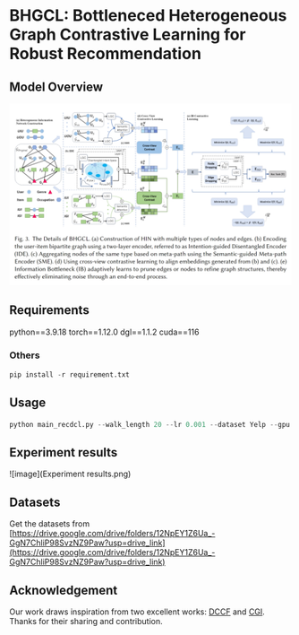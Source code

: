 # BHGCL: Bottleneced Heterogeneous Graph Contrastive Learning for Robust Recommendation
## Model Overview
![image](model.png)


## Requirements
python==3.9.18
torch==1.12.0
dgl==1.1.2
cuda==116

### Others
```python
pip install -r requirement.txt
```

## Usage
```python
python main_recdcl.py --walk_length 20 --lr 0.001 --dataset Yelp --gpu 0 --num_workers 12 --batch 10240 --cl_rate 0.09 --IB_rate 0.0002
```


## Experiment results
![image](Experiment results.png)


## Datasets
Get the datasets from [https://drive.google.com/drive/folders/12NpEY1Z6Ua_-GgN7ChliP98SvzNZ9Paw?usp=drive_link](https://drive.google.com/drive/folders/12NpEY1Z6Ua_-GgN7ChliP98SvzNZ9Paw?usp=drive_link)


## Acknowledgement
Our work draws inspiration from two excellent works: [DCCF](github.com/HKUDS/DCCF) and [CGI](github.com/weicy15/CGI).
Thanks for their sharing and contribution.





